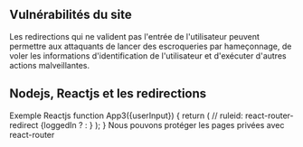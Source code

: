 ## Vulnérabilités du site
Les redirections qui ne valident pas l'entrée de l'utilisateur peuvent permettre aux attaquants de lancer des escroqueries par hameçonnage, de voler les informations d'identification de l'utilisateur et d'exécuter d'autres actions malveillantes.

## Nodejs, Reactjs et les redirections
Exemple Reactjs
function App3({userInput}) {
  return (
    <Route exact path="/">
// ruleid: react-router-redirect
      {loggedIn ? <Redirect to={userInput} /> : <PublicHomePage />}
    </Route>
  );
}
Nous pouvons protéger les pages privées avec react-router 